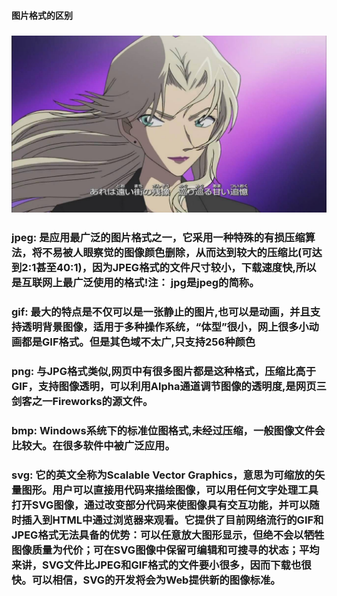 #### 图片格式的区别

### ![image](./imgs/timg2.jpeg)

### jpeg: 是应用最广泛的图片格式之一，它采用一种特殊的有损压缩算法，将不易被人眼察觉的图像颜色删除，从而达到较大的压缩比(可达到2:1甚至40:1)，因为JPEG格式的文件尺寸较小，下载速度快,所以是互联网上最广泛使用的格式!注： jpg是jpeg的简称。

### gif: 最大的特点是不仅可以是一张静止的图片,也可以是动画，并且支持透明背景图像，适用于多种操作系统，“体型”很小，网上很多小动画都是GIF格式。但是其色域不太广,只支持256种颜色

### png: 与JPG格式类似,网页中有很多图片都是这种格式，压缩比高于GIF，支持图像透明，可以利用Alpha通道调节图像的透明度,是网页三剑客之一Fireworks的源文件。

### bmp: Windows系统下的标准位图格式,未经过压缩，一般图像文件会比较大。在很多软件中被广泛应用。

### svg: 它的英文全称为Scalable Vector Graphics，意思为可缩放的矢量图形。用户可以直接用代码来描绘图像，可以用任何文字处理工具打开SVG图像，通过改变部分代码来使图像具有交互功能，并可以随时插入到HTML中通过浏览器来观看。它提供了目前网络流行的GIF和JPEG格式无法具备的优势：可以任意放大图形显示，但绝不会以牺牲图像质量为代价；可在SVG图像中保留可编辑和可搜寻的状态；平均来讲，SVG文件比JPEG和GIF格式的文件要小很多，因而下载也很快。可以相信，SVG的开发将会为Web提供新的图像标准。
